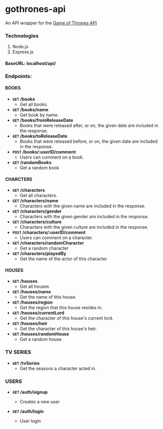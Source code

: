 # gothrones-api

An API wrapper for the [Game of Thrones API](https://anapioficeandfire.com/)

### Technologies
1. Node.js
2. Express.js


#### BaseURL: localhost/api/

### Endpoints:
#### BOOKS

- **`GET` /books**
  -  Get all books.
- **`GET` /books/name**
  - Get book by name.
- **`GET` /books/fromReleaseDate**
  - Books that were released after, or on, the given date are included in the response.
- **`GET` /books/toReleaseDate**
  - Books that were released before, or on, the given date are included in the response.
- **`POST` /books/:userID/comment**
  - Users can comment on a book.
- **`GET` /randomBooks**
  -  Get a random book


#### CHARCTERS

- **`GET` /characters**
  -  Get all characters.
- **`GET` /characters/name**
  -  Characters with the given name are included in the response.
- **`GET` /characters/gender**
  -  Characters with the given gender are included in the response.
- **`GET` /characters/culture**
  -  Characters with the given culture are included in the response.
- **`POST` /characters/:userID/comment**
  - Users can comment on a character.
- **`GET` /characters/randomCharacter**
  -  Get a random character
- **`GET` /characters/playedBy**
  -  Get the name of the actor of this character


#### HOUSES

- **`GET` /houses**
  -  Get all houses
- **`GET` /houses/name**
  -  Get the name of this house.
- **`GET` /houses/region**
  -  Get the region that this house resides in.
- **`GET` /houses/currentLord**
  -  Get the character of this house's current lord.
- **`GET` /houses/heir**
  -  Get the character of this house's heir.
- **`GET` /houses/randomHouse**
  -  Get a random house


### TV SERIES

- **`GET` /tvSeries**
  -  Get the seasons a character acted in.


### USERS

- **`GET` /auth/signup**
  -  Creates a new user

- **`GET` /auth/login**
  -  User login